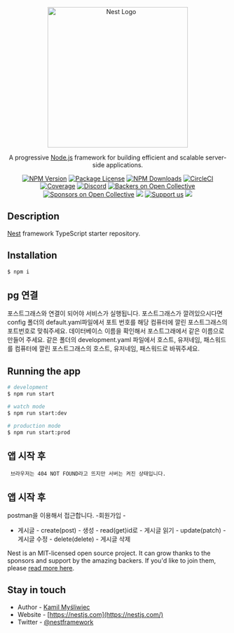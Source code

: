 <p align="center">
  <a href="http://nestjs.com/" target="blank"><img src="https://nestjs.com/img/logo_text.svg" width="320" alt="Nest Logo" /></a>
</p>

[circleci-image]: https://img.shields.io/circleci/build/github/nestjs/nest/master?token=abc123def456
[circleci-url]: https://circleci.com/gh/nestjs/nest

  <p align="center">A progressive <a href="http://nodejs.org" target="_blank">Node.js</a> framework for building efficient and scalable server-side applications.</p>
    <p align="center">
<a href="https://www.npmjs.com/~nestjscore" target="_blank"><img src="https://img.shields.io/npm/v/@nestjs/core.svg" alt="NPM Version" /></a>
<a href="https://www.npmjs.com/~nestjscore" target="_blank"><img src="https://img.shields.io/npm/l/@nestjs/core.svg" alt="Package License" /></a>
<a href="https://www.npmjs.com/~nestjscore" target="_blank"><img src="https://img.shields.io/npm/dm/@nestjs/common.svg" alt="NPM Downloads" /></a>
<a href="https://circleci.com/gh/nestjs/nest" target="_blank"><img src="https://img.shields.io/circleci/build/github/nestjs/nest/master" alt="CircleCI" /></a>
<a href="https://coveralls.io/github/nestjs/nest?branch=master" target="_blank"><img src="https://coveralls.io/repos/github/nestjs/nest/badge.svg?branch=master#9" alt="Coverage" /></a>
<a href="https://discord.gg/G7Qnnhy" target="_blank"><img src="https://img.shields.io/badge/discord-online-brightgreen.svg" alt="Discord"/></a>
<a href="https://opencollective.com/nest#backer" target="_blank"><img src="https://opencollective.com/nest/backers/badge.svg" alt="Backers on Open Collective" /></a>
<a href="https://opencollective.com/nest#sponsor" target="_blank"><img src="https://opencollective.com/nest/sponsors/badge.svg" alt="Sponsors on Open Collective" /></a>
  <a href="https://paypal.me/kamilmysliwiec" target="_blank"><img src="https://img.shields.io/badge/Donate-PayPal-ff3f59.svg"/></a>
    <a href="https://opencollective.com/nest#sponsor"  target="_blank"><img src="https://img.shields.io/badge/Support%20us-Open%20Collective-41B883.svg" alt="Support us"></a>
  <a href="https://twitter.com/nestframework" target="_blank"><img src="https://img.shields.io/twitter/follow/nestframework.svg?style=social&label=Follow"></a>
</p>
  <!--[![Backers on Open Collective](https://opencollective.com/nest/backers/badge.svg)](https://opencollective.com/nest#backer)
  [![Sponsors on Open Collective](https://opencollective.com/nest/sponsors/badge.svg)](https://opencollective.com/nest#sponsor)-->

## Description

[Nest](https://github.com/nestjs/nest) framework TypeScript starter repository.

## Installation

```bash
$ npm i
```
## pg 연결
포스트그래스와 연결이 되어야 서비스가 실행됩니다.
포스트그래스가 깔려있으시다면 
config 폴더의 default.yaml파일에서 포트 번호를 해당 컴퓨터에 깔린 포스트그래스의 포트번호로 맞춰주세요. 
데이터베이스 이름을 확인해서 포스트그래에서 같은 이름으로 만들어 주세요.
같은 폴더의 development.yaml 파일에서 호스트, 유저네임, 패스워드를 컴퓨터에 깔린 포스트그래스의 호스트, 유저네임, 패스워드로 바꿔주세요.



## Running the app

```bash
# development
$ npm run start

# watch mode
$ npm run start:dev

# production mode
$ npm run start:prod
```

## 앱 시작 후
```브라우저에서 localhost:4000으로 들어갈것
 브라우저는 404 NOT FOUND라고 뜨지만 서버는 켜진 상태입니다.

```
## 앱 시작 후
postman을 이용해서 접근합니다.
-회원가입 - 

- 게시글  - create(post) - 생성
          - read(get)id로 - 게시글 읽기
          - update(patch) - 게시글 수정
          - delete(delete) - 게시글 삭제


Nest is an MIT-licensed open source project. It can grow thanks to the sponsors and support by the amazing backers. If you'd like to join them, please [read more here](https://docs.nestjs.com/support).

## Stay in touch

- Author - [Kamil Myśliwiec](https://kamilmysliwiec.com)
- Website - [https://nestjs.com](https://nestjs.com/)
- Twitter - [@nestframework](https://twitter.com/nestframework)





